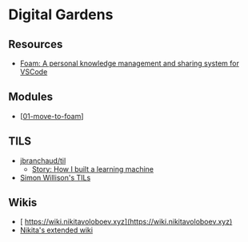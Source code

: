 Digital Gardens
===

Resources
---

- [Foam: A personal knowledge management and sharing system for VSCode][1]

<!-- Links -->
[1]: https://foambubble.github.io/foam/

Modules
---

- [[01-move-to-foam]]


TILS
---

- [
    jbranchaud/til](https://github.com/jbranchaud/til)
    - [Story: How I built a learning
        machine](https://dev.to/jbranchaud/how-i-built-a-learning-machine-45k9)
- [Simon Willison's
    TILs](https://simonwillison.net/2021/May/2/one-year-of-tils/)

Wikis
---

- [
    https://wiki.nikitavoloboev.xyz](https://wiki.nikitavoloboev.xyz)
- [Nikita's extended wiki](https://epictools.dev/)

[//begin]: # "Autogenerated link references for markdown compatibility"
[01-move-to-foam]: 01-move-to-foam.md "Move to Foam"
[//end]: # "Autogenerated link references"